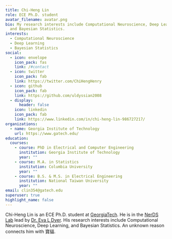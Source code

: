 ```yaml
---
title: Chi-Heng Lin
role: ECE Ph.D. student
avatar_filename: avatar.png
bio: My research interests include Computational Neuroscience, Deep Learning,
  and Bayesian Statistics.
interests:
  - Computational Neuroscience
  - Deep Learning
  - Bayesian Statistics
social:
  - icon: envelope
    icon_pack: fas
    link: /#contact
  - icon: twitter
    icon_pack: fab
    link: https://twitter.com/ChiHengHenry
  - icon: github
    icon_pack: fab
    link: https://github.com/uldyssian2008
  - display:
      header: false
    icon: linkedin
    icon_pack: fab
    link: https://www.linkedin.com/in/chi-heng-lin-986727217/
organizations:
  - name: Georgia Institute of Technology
    url: https://www.gatech.edu/
education:
  courses:
    - course: PhD in Electrical and Computer Engineering
      institution: Georgia Institute of Technology
      year: ""
    - course: M.A. in Statistics
      institution: Columbia University
      year: ""
    - course: B.S. & M.S. in Electrical Engineering
      institution: National Taiwan University
      year: ""
email: clin354@gatech.edu
superuser: true
highlight_name: false
---
```

Chi-Heng Lin is an ECE Ph.D. student at [GeorgiaTech](https://www.ece.gatech.edu). He is in the [NerDS Lab](https://dyerlab.gatech.edu/) lead by [Dr. Eva L Dyer](https://dyerlab.gatech.edu/people/pi-profile/). His research interests include Computational Neuroscience, Deep Learning, and Bayesian Statistics. An unknown reason connects him with 寶貓.